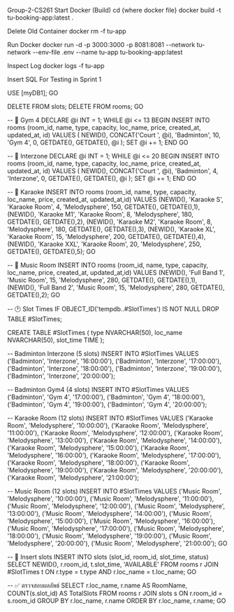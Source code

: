 Group-2-CS261
Start Docker (Build) cd {where docker file} docker build -t tu-booking-app:latest .

Delete Old Container docker rm -f tu-app

Run Docker docker run -d -p 3000:3000 -p 8081:8081 --network tu-network --env-file .env --name tu-app tu-booking-app:latest

Inspect Log docker logs -f tu-app

Insert SQL For Testing in Sprint 1

USE [myDB1]; GO

DELETE FROM slots; DELETE FROM rooms; GO

-- 🏸 Gym 4 DECLARE @i INT = 1; WHILE @i <= 13 BEGIN INSERT INTO rooms (room_id, name, type, capacity, loc_name, price, created_at, updated_at, id) VALUES ( NEWID(), CONCAT('Court ', @i), 'Badminton', 10, 'Gym 4', 0, GETDATE(), GETDATE(), @i ); SET @i += 1; END GO

-- 🏸 Interzone DECLARE @i INT = 1; WHILE @i <= 20 BEGIN INSERT INTO rooms (room_id, name, type, capacity, loc_name, price, created_at, updated_at, id) VALUES ( NEWID(), CONCAT('Court ', @i), 'Badminton', 4, 'Interzone', 0, GETDATE(), GETDATE(), @i ); SET @i += 1; END GO

-- 🎤 Karaoke INSERT INTO rooms (room_id, name, type, capacity, loc_name, price, created_at, updated_at,id) VALUES (NEWID(), 'Karaoke S', 'Karaoke Room', 4, 'Melodysphere', 150, GETDATE(), GETDATE(),1), (NEWID(), 'Karaoke M1', 'Karaoke Room', 8, 'Melodysphere', 180, GETDATE(), GETDATE(),2), (NEWID(), 'Karaoke M2', 'Karaoke Room', 8, 'Melodysphere', 180, GETDATE(), GETDATE(),3), (NEWID(), 'Karaoke XL', 'Karaoke Room', 15, 'Melodysphere', 200, GETDATE(), GETDATE(),4), (NEWID(), 'Karaoke XXL', 'Karaoke Room', 20, 'Melodysphere', 250, GETDATE(), GETDATE(),5); GO

-- 🎸 Music Room INSERT INTO rooms (room_id, name, type, capacity, loc_name, price, created_at, updated_at,id) VALUES (NEWID(), 'Full Band 1', 'Music Room', 15, 'Melodysphere', 280, GETDATE(), GETDATE(),1), (NEWID(), 'Full Band 2', 'Music Room', 15, 'Melodysphere', 280, GETDATE(), GETDATE(),2); GO

-- 🕐 Slot Times IF OBJECT_ID('tempdb..#SlotTimes') IS NOT NULL DROP TABLE #SlotTimes;

CREATE TABLE #SlotTimes ( type NVARCHAR(50), loc_name NVARCHAR(50), slot_time TIME );

-- Badminton Interzone (5 slots) INSERT INTO #SlotTimes VALUES ('Badminton', 'Interzone', '16:00:00'), ('Badminton', 'Interzone', '17:00:00'), ('Badminton', 'Interzone', '18:00:00'), ('Badminton', 'Interzone', '19:00:00'), ('Badminton', 'Interzone', '20:00:00');

-- Badminton Gym4 (4 slots) INSERT INTO #SlotTimes VALUES ('Badminton', 'Gym 4', '17:00:00'), ('Badminton', 'Gym 4', '18:00:00'), ('Badminton', 'Gym 4', '19:00:00'), ('Badminton', 'Gym 4', '20:00:00');

-- Karaoke Room (12 slots) INSERT INTO #SlotTimes VALUES ('Karaoke Room', 'Melodysphere', '10:00:00'), ('Karaoke Room', 'Melodysphere', '11:00:00'), ('Karaoke Room', 'Melodysphere', '12:00:00'), ('Karaoke Room', 'Melodysphere', '13:00:00'), ('Karaoke Room', 'Melodysphere', '14:00:00'), ('Karaoke Room', 'Melodysphere', '15:00:00'), ('Karaoke Room', 'Melodysphere', '16:00:00'), ('Karaoke Room', 'Melodysphere', '17:00:00'), ('Karaoke Room', 'Melodysphere', '18:00:00'), ('Karaoke Room', 'Melodysphere', '19:00:00'), ('Karaoke Room', 'Melodysphere', '20:00:00'), ('Karaoke Room', 'Melodysphere', '21:00:00');

-- Music Room (12 slots) INSERT INTO #SlotTimes VALUES ('Music Room', 'Melodysphere', '10:00:00'), ('Music Room', 'Melodysphere', '11:00:00'), ('Music Room', 'Melodysphere', '12:00:00'), ('Music Room', 'Melodysphere', '13:00:00'), ('Music Room', 'Melodysphere', '14:00:00'), ('Music Room', 'Melodysphere', '15:00:00'), ('Music Room', 'Melodysphere', '16:00:00'), ('Music Room', 'Melodysphere', '17:00:00'), ('Music Room', 'Melodysphere', '18:00:00'), ('Music Room', 'Melodysphere', '19:00:00'), ('Music Room', 'Melodysphere', '20:00:00'), ('Music Room', 'Melodysphere', '21:00:00'); GO

-- 🔁 Insert slots INSERT INTO slots (slot_id, room_id, slot_time, status) SELECT NEWID(), r.room_id, t.slot_time, 'AVAILABLE' FROM rooms r JOIN #SlotTimes t ON r.type = t.type AND r.loc_name = t.loc_name; GO

-- ✅ ตรวจสอบผลลัพธ์ SELECT r.loc_name, r.name AS RoomName, COUNT(s.slot_id) AS TotalSlots FROM rooms r JOIN slots s ON r.room_id = s.room_id GROUP BY r.loc_name, r.name ORDER BY r.loc_name, r.name; GO

